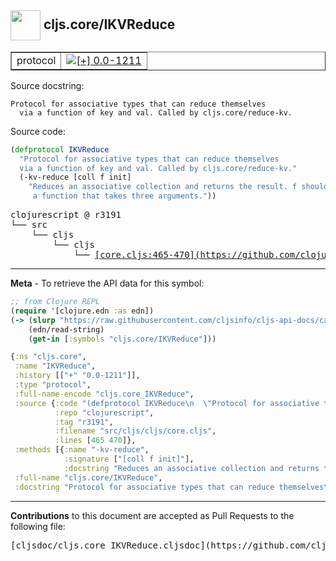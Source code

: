 ## <img width="48px" valign="middle" src="http://i.imgur.com/Hi20huC.png"> cljs.core/IKVReduce

 <table border="1">
<tr>

<td>protocol</td>
<td><a href="https://github.com/cljsinfo/cljs-api-docs/tree/0.0-1211"><img valign="middle" alt="[+] 0.0-1211" src="https://img.shields.io/badge/+-0.0--1211-lightgrey.svg"></a> </td>
</tr>
</table>





Source docstring:

```
Protocol for associative types that can reduce themselves
  via a function of key and val. Called by cljs.core/reduce-kv.
```

Source code:

```clj
(defprotocol IKVReduce
  "Protocol for associative types that can reduce themselves
  via a function of key and val. Called by cljs.core/reduce-kv."
  (-kv-reduce [coll f init]
    "Reduces an associative collection and returns the result. f should be
     a function that takes three arguments."))
```

 <pre>
clojurescript @ r3191
└── src
    └── cljs
        └── cljs
            └── <ins>[core.cljs:465-470](https://github.com/clojure/clojurescript/blob/r3191/src/cljs/cljs/core.cljs#L465-L470)</ins>
</pre>


---

__Meta__ - To retrieve the API data for this symbol:

```clj
;; from Clojure REPL
(require '[clojure.edn :as edn])
(-> (slurp "https://raw.githubusercontent.com/cljsinfo/cljs-api-docs/catalog/cljs-api.edn")
    (edn/read-string)
    (get-in [:symbols "cljs.core/IKVReduce"]))
```

```clj
{:ns "cljs.core",
 :name "IKVReduce",
 :history [["+" "0.0-1211"]],
 :type "protocol",
 :full-name-encode "cljs.core_IKVReduce",
 :source {:code "(defprotocol IKVReduce\n  \"Protocol for associative types that can reduce themselves\n  via a function of key and val. Called by cljs.core/reduce-kv.\"\n  (-kv-reduce [coll f init]\n    \"Reduces an associative collection and returns the result. f should be\n     a function that takes three arguments.\"))",
          :repo "clojurescript",
          :tag "r3191",
          :filename "src/cljs/cljs/core.cljs",
          :lines [465 470]},
 :methods [{:name "-kv-reduce",
            :signature ["[coll f init]"],
            :docstring "Reduces an associative collection and returns the result. f should be\n     a function that takes three arguments."}],
 :full-name "cljs.core/IKVReduce",
 :docstring "Protocol for associative types that can reduce themselves\n  via a function of key and val. Called by cljs.core/reduce-kv."}

```

---

__Contributions__ to this document are accepted as Pull Requests to the following file:

 <pre>
[cljsdoc/cljs.core_IKVReduce.cljsdoc](https://github.com/cljsinfo/cljs-api-docs/blob/master/cljsdoc/cljs.core_IKVReduce.cljsdoc)
</pre>

